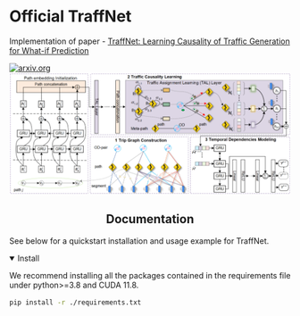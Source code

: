 # Official TraffNet

Implementation of paper - [TraffNet: Learning Causality of Traffic Generation for What-if Prediction](https://arxiv.org/abs/2303.15954)

[![arxiv.org](http://img.shields.io/badge/cs.LG-arXiv%3A2303.15954-B31B1B.svg)](https://arxiv.org/abs/2303.15954)
![./img/TraffNet.png](img/TraffNet.png)

## <div align="center">Documentation</div>

See below for a quickstart installation and usage example for TraffNet.

<details open>
<summary>Install</summary>

We recommend installing  all the packages contained in the requirements file under python>=3.8 and CUDA 11.8.
```bash
pip install -r ./requirements.txt
```

</details>

